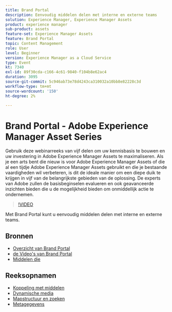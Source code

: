 ```yaml
---
title: Brand Portal
description: Eenvoudig middelen delen met interne en externe teams
solution: Experience Manager, Experience Manager Assets
product: experience manager
sub-product: assets
feature-set: Experience Manager Assets
feature: Brand Portal
topic: Content Management
role: User
level: Beginner
version: Experience Manager as a Cloud Service
type: Event
kt: 7340
exl-id: 89f30cda-c166-4c61-9840-f104b8e62ac4
duration: 3095
source-git-commit: 5c946ab73e78d4243ca310032a10bb8e82228c3d
workflow-type: tm+mt
source-wordcount: '150'
ht-degree: 2%

---
```


# Brand Portal - Adobe Experience Manager Asset Series

Gebruik deze webinarreeks van vijf delen om uw kennisbasis te bouwen en uw investering in Adobe Experience Manager Assets te maximaliseren. Als je een arts bent die nieuw is voor Adobe Experience Manager Assets of die al een tijdje Adobe Experience Manager Assets gebruikt en die je bestaande vaardigheden wil verbeteren, is dit de ideale manier om een diepe duik te krijgen in vijf van de belangrijkste gebieden van de oplossing. De experts van Adobe zullen de basisbeginselen evalueren en ook geavanceerde inzichten bieden die u de mogelijkheid bieden om onmiddellijk actie te ondernemen.

>[!VIDEO](https://video.tv.adobe.com/v/332133/?quality=12&learn=on&hidetitle=true)

Met Brand Portal kunt u eenvoudig middelen delen met interne en externe teams.

## Bronnen

* [ Overzicht van Brand Portal ](https://experienceleague.adobe.com/docs/experience-manager-brand-portal/using/introduction/brand-portal.html?lang=nl-NL)
* [ de Video&#39;s van Brand Portal ](https://experienceleague.adobe.com/docs/experience-manager-learn/assets/sharing/brand-portal/brand-portal.html?lang=nl-NL)
* [ Middelen die ](https://experienceleague.adobe.com/docs/experience-manager-brand-portal/using/asset-sourcing-in-brand-portal/brand-portal-asset-sourcing.html?lang=nl-NL)

## Reeksopnamen

* [Koppeling met middelen](asset-link.md)
* [Dynamische media](dynamic-media.md)
* [Mapstructuur en zoeken](folder-structure-search.md)
* [Metagegevens](metadata.md)
